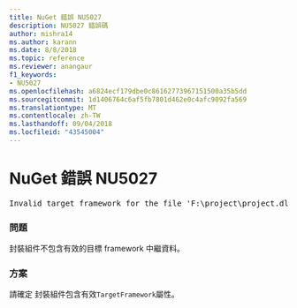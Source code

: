 ```yaml
---
title: NuGet 錯誤 NU5027
description: NU5027 錯誤碼
author: mishra14
ms.author: karann
ms.date: 8/8/2018
ms.topic: reference
ms.reviewer: anangaur
f1_keywords:
- NU5027
ms.openlocfilehash: a6824ecf179dbe0c86162773967151500a35b5dd
ms.sourcegitcommit: 1d1406764c6af5fb7801d462e0c4afc9092fa569
ms.translationtype: MT
ms.contentlocale: zh-TW
ms.lasthandoff: 09/04/2018
ms.locfileid: "43545004"
---
```

# <a name="nuget-error-nu5027"></a>NuGet 錯誤 NU5027
<pre>Invalid target framework for the file 'F:\project\project.dll'.</pre>

### <a name="issue"></a>問題

封裝組件不包含有效的目標 framework 中繼資料。


### <a name="solution"></a>方案

請確定 封裝組件包含有效`TargetFramework`屬性。

